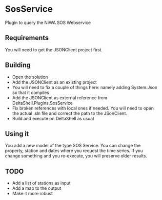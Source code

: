 # SosService
Plugin to query the NIWA SOS Webservice

## Requirements
You will need to get the JSONClient project first.

## Building

- Open the solution
- Add the JSONClient as an existing project
- You will need to fix a couple of things here: namely adding System.Json so that it compiles
- Add the JSONClient as external reference from DeltaShell.Plugins.SosService
- Fix broken references with local ones if needed. You will need to open the actual .sln file and correct the path to the JSonClient.
- Build and execute on DeltaShell as usual

## Using it

You add a new model of the type SOS Service. You can change the property, station and dates where you request the time series.
If you change something and you re-execute, you will preserve older results.

## TODO

- Add a list of stations as input
- Add a map to the output
- Make it more robust
